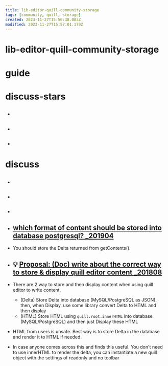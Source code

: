 ```yaml
---
title: lib-editor-quill-community-storage
tags: [community, quill, storage]
created: 2023-11-27T15:56:38.083Z
modified: 2023-11-27T15:57:01.179Z
---
```


# lib-editor-quill-community-storage

# guide

# discuss-stars
- ## 

- ## 

- ## 
# discuss
- ## 

- ## 

- ## 

- ## [which format of content should be stored into database postgresql? _201904](https://github.com/quilljs/quill/issues/2590)
- You should store the Delta returned from getContents(). 

- ## 💡 [Proposal: (Doc) write about **the correct way** to store & display quill editor content _201808](https://github.com/quilljs/quill/issues/2276)
- There are 2 way to store and then display content when using quill editor to write content.
  - (Delta) Store Delta into database (MySQL/PostgreSQL as JSON). then, when Display, use some library convert Delta to HTML and then display
  - (HTML) Store HTML using `quill.root.innerHTML` into database (MySQL/PostgreSQL) and then just Display these HTML

- HTML from users is unsafe. Best way is to store Delta in the database and render it to HTML if needed.

- In case anyone comes across this and finds this useful. You don't need to use innerHTML to render the delta, you can instantiate a new quill object with the settings of readonly and no toolbar
